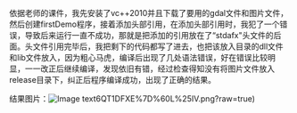 依据老师的课件，我先安装了vc++2010并且下载了要用的gdal文件和图片文件，然后创建firstDemo程序，接着添加头部引用，在添加头部引用时，我犯了一个错误，导致后来运行一直不成功，那就是把添加的引用放在了“stdafx"头文件的后面。头文件引用完毕后，我把剩下的代码都写了进去，也把该放入目录的dll文件和lib文件放入，因为粗心马虎，编译后出现了几处语法错误，好在错误比较明显，一一改正后继续编译，发现依旧有错，经过检查得知没有将图片文件放入release目录下，纠正后程序编译成功，出现了正确的结果。

结果图片：![Image text](https://github.com/Aishim/SoftwareClass/blob/master/Y%7DBD6GEX)6QT1DFXE%7D%60L%25IV.png?raw=true)
